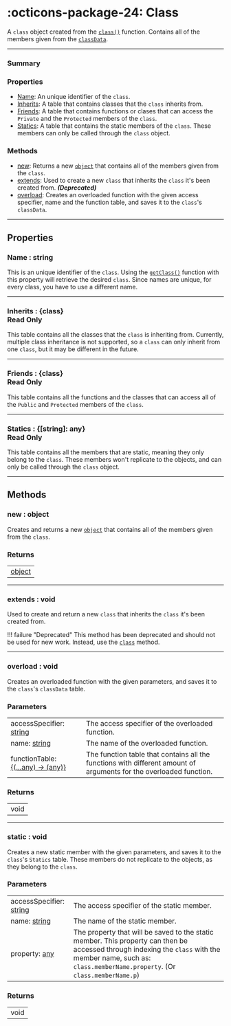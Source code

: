 <h1 class="api-header" markdown>
    <span class="api-icon" markdown>:octicons-package-24:</span>
    <span class="api-title">Class</span>
</h1>

A `class` object created from the [`class()`](../classFunctions/mainModule/class.md) function. Contains all of the members given from the [`classData`](../types/classData.md).

----------------------

<!------------------------- SUMMARY -------------------------!-->

<div class="api-summary-list">
    <h3 class="api-summary-list-h3">Summary</h3>
    <div class="api-summary-section">
        <h3 class="api-summary-section-h3">Properties</h3>
        <div class="api-summary-section-list">
            <ul>
                <li><a href="#name-string">Name</a>: An unique identifier of the <code>class</code>.</li>
                <li><a href="#inherits-class-read-only">Inherits</a>: A table that contains classes that the <code>class</code> inherits from.</li>
                <li><a href="#friends-class-read-only">Friends</a>: A table that contains functions or clases that can access the <code>Private</code> and the <code>Protected</code> members of the <code>class</code>. </li>
                <li><a href="#statics-string-any-read-only">Statics</a>:  A table that contains the static members of the <code>class</code>. These members can only be called through the <code>class</code> object.</li>
            </ul>
        </div>
    </div>
    <div class="api-summary-section-bottom">
        <h3 class="api-summary-section-h3">Methods</h3>
        <div class="api-summary-section-list">
            <ul>
                <li><a href="#new-any">new</a>:  Returns a new <code><a href="../object">object</a></code> that contains all of the members given from the <code>class</code>.</li>
                <li><a href="#extends-void">extends</a>: Used to create a new <code>class</code> that inherits the <code>class</code> it's been created from. <b><i>(Deprecated)</i></b></li>
                <li><a href="#overload-void">overload</a>: Creates an overloaded function with the given access specifier, name and the function table, and saves it to the <code>class</code>'s <code>classData</code>.</li>
            </ul>
        </div>
    </div>
</div>

----------------------

<!------------------------- MAIN -------------------------!-->

## Properties

<h3 markdown>
	Name
	<span class="api-property-type">
		: string
	</span>
</h3>

This is an unique identifier of the `class`. Using the [`getClass()`](../classFunctions/mainModule/getClass.md) function with this property will retrieve the desired `class`. Since names are unique, for every class, you have to use a different name.

----------------------

<h3 markdown>
	Inherits
	<span class="api-property-type">
		: {class}
	</span>
    <div class="apiReferenceAccessBox" style="float: none">Read Only</div>
</h3>

This table contains all the classes that the `class` is inheriting from. Currently, multiple class inheritance is not supported, so a `class` can only inherit from one `class`, but it may be different in the future.

----------------------

<h3 markdown>
	Friends
	<span class="api-property-type">
		: {class}
	</span>
    <div class="apiReferenceAccessBox" style="float: none">Read Only</div>
</h3>

This table contains all the functions and the classes that can access all of the `Public` and `Protected` members of the `class`.

----------------------

<h3 markdown>
	Statics
	<span class="api-property-type">
		: {[string]: any}
	</span>
    <div class="apiReferenceAccessBox" style="float: none">Read Only</div>
</h3>

This table contains all the members that are static, meaning they only belong to the `class`. These members won't replicate to the 
objects, and can only be called through the `class` object.

----------------------

## Methods

<h3 markdown>
	new
	<span class="api-property-type">
		: object
	</span>
</h3>

Creates and returns a new [`object`](object.md) that contains all of the members given from the `class`.

### Returns
<span markdown>
    <div class="md-typeset__table">
        <table>
            <tbody>
                <tr>
                    <td class="api-return-box"><a href="../object">object</a></td>
                </tr>
            </tbody>
        </table>
    </div>
</span>

----------------------

<h3 markdown>
	extends
	<span class="api-property-type">
		: void
	</span>
</h3>

Used to create and return a new `class` that inherits the `class` it's been created from.

!!! failure "Deprecated"
    This method has been deprecated and should not be used for new work.
    Instead, use the <a href="../../classFunctions/mainModule/class/"><code>class</code></a> method.

----------------------

<h3 markdown>
	overload
	<span class="api-property-type">
		: void
	</span>
</h3>

Creates an overloaded function with the given parameters, and saves it to the `class`'s `classData` table.

### Parameters
<span markdown>
    <div class="md-typeset__table">
        <table>
            <tbody>
                <tr>
                    <td class="api-param-highlight">accessSpecifier: <a href="https://create.roblox.com/docs/luau/strings">string</a></td>
                    <td>The access specifier of the overloaded function.</td>
                </tr>
                <tr>
                    <td class="api-param-highlight">name: <a href="https://create.roblox.com/docs/luau/strings">string</a></td>
                    <td>The name of the overloaded function.</td>
                </tr>
                <tr>
                    <td class="api-param-highlight">functionTable: <a href="https://create.roblox.com/docs/luau/tables">{(...any) -> (any)}</a></td>
                    <td>The function table that contains all the functions with different amount of arguments for the overloaded function.</td>
                </tr>
            </tbody>
        </table>
    </div>
</span>

### Returns
<span markdown>
    <div class="md-typeset__table">
        <table>
            <tbody>
                <tr>
                    <td class="api-return-box">void</td>
                </tr>
            </tbody>
        </table>
    </div>
</span>

----------------------

<h3 markdown>
	static
	<span class="api-property-type">
		: void
	</span>
</h3>

Creates a new static member with the given parameters, and saves it to the `class`'s `Statics` table. These members do not replicate to the objects, as they belong to the `class`. 

### Parameters
<span markdown>
    <div class="md-typeset__table">
        <table>
            <tbody>
                <tr>
                    <td class="api-param-highlight">accessSpecifier: <a href="https://create.roblox.com/docs/luau/strings">string</a></td>
                    <td>The access specifier of the static member.</td>
                </tr>
                <tr>
                    <td class="api-param-highlight">name: <a href="https://create.roblox.com/docs/luau/strings">string</a></td>
                    <td>The name of the static member.</td>
                </tr>
                <tr>
                    <td class="api-param-highlight">property: <a href="https://create.roblox.com/docs/luau/type-checking#types">any</a></td>
                    <td>The property that will be saved to the static member. This property can then be accessed through indexing the <code>class</code> with the member name, such as: <code>class.memberName.property</code>. (Or <code>class.memberName.p</code>)</td>
                </tr>
            </tbody>
        </table>
    </div>
</span>

### Returns
<span markdown>
    <div class="md-typeset__table">
        <table>
            <tbody>
                <tr>
                    <td class="api-return-box">void</td>
                </tr>
            </tbody>
        </table>
    </div>
</span>

